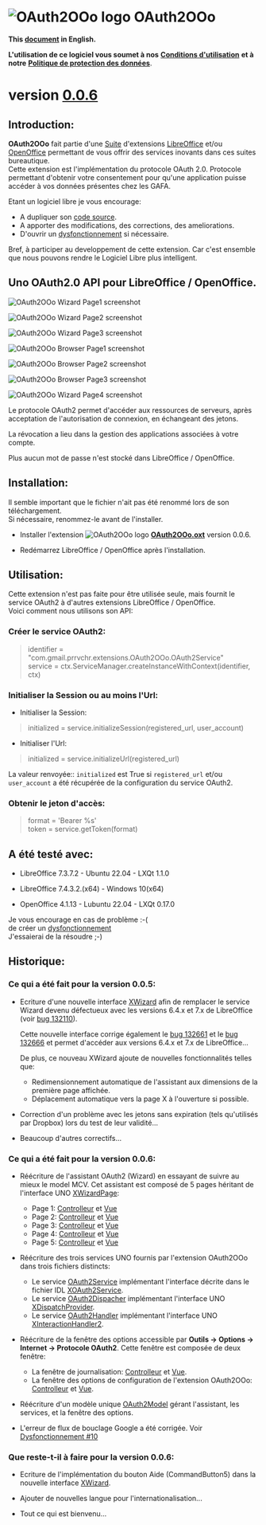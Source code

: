 # ![OAuth2OOo logo][1] OAuth2OOo

**This [document][2] in English.**

**L'utilisation de ce logiciel vous soumet à nos** [**Conditions d'utilisation**][3] **et à notre** [**Politique de protection des données**][4].

# version [0.0.6][5]

## Introduction:

**OAuth2OOo** fait partie d'une [Suite][6] d'extensions [LibreOffice][7] et/ou [OpenOffice][8] permettant de vous offrir des services inovants dans ces suites bureautique.  
Cette extension est l'implémentation du protocole OAuth 2.0. Protocole permettant d'obtenir votre consentement pour qu'une application puisse accéder à vos données présentes chez les GAFA.

Etant un logiciel libre je vous encourage:
- A dupliquer son [code source][9].
- A apporter des modifications, des corrections, des ameliorations.
- D'ouvrir un [dysfonctionnement][10] si nécessaire.

Bref, à participer au developpement de cette extension.
Car c'est ensemble que nous pouvons rendre le Logiciel Libre plus intelligent.

## Uno OAuth2.0 API pour LibreOffice / OpenOffice.

![OAuth2OOo Wizard Page1 screenshot][11]

![OAuth2OOo Wizard Page2 screenshot][12]

![OAuth2OOo Wizard Page3 screenshot][13]

![OAuth2OOo Browser Page1 screenshot][14]

![OAuth2OOo Browser Page2 screenshot][15]

![OAuth2OOo Browser Page3 screenshot][16]

![OAuth2OOo Wizard Page4 screenshot][17]

Le protocole OAuth2 permet d'accéder aux ressources de serveurs, après acceptation de l'autorisation de connexion, en échangeant des jetons.

La révocation a lieu dans la gestion des applications associées à votre compte.

Plus aucun mot de passe n'est stocké dans LibreOffice / OpenOffice.

## Installation:

Il semble important que le fichier n'ait pas été renommé lors de son téléchargement.  
Si nécessaire, renommez-le avant de l'installer.

- Installer l'extension ![OAuth2OOo logo][1] **[OAuth2OOo.oxt][18]** version 0.0.6.

- Redémarrez LibreOffice / OpenOffice après l'installation.

## Utilisation:

Cette extension n'est pas faite pour être utilisée seule, mais fournit le service OAuth2 à d'autres extensions LibreOffice / OpenOffice.  
Voici comment nous utilisons son API:

### Créer le service OAuth2:

> identifier = "com.gmail.prrvchr.extensions.OAuth2OOo.OAuth2Service"  
> service = ctx.ServiceManager.createInstanceWithContext(identifier, ctx)

### Initialiser la Session ou au moins l'Url:

- Initialiser la Session: 

> initialized = service.initializeSession(registered_url, user_account)

- Initialiser l'Url:

> initialized = service.initializeUrl(registered_url)

La valeur renvoyée:: `initialized` est True si `registered_url` et/ou `user_account` a été récupérée de la configuration du service OAuth2.

### Obtenir le jeton d'accès:

> format = 'Bearer %s'  
> token = service.getToken(format)

## A été testé avec:

* LibreOffice 7.3.7.2 - Ubuntu 22.04 - LXQt 1.1.0

* LibreOffice 7.4.3.2.(x64) - Windows 10(x64)

* OpenOffice 4.1.13 - Lubuntu 22.04 - LXQt 0.17.0

Je vous encourage en cas de problème :-(  
de créer un [dysfonctionnement][10]  
J'essaierai de la résoudre ;-)

## Historique:

### Ce qui a été fait pour la version 0.0.5:

- Ecriture d'une nouvelle interface [XWizard][19] afin de remplacer le service Wizard devenu défectueux avec les versions 6.4.x et 7.x de LibreOffice (voir [bug 132110](https://bugs.documentfoundation.org/show_bug.cgi?id=132110)).

    Cette nouvelle interface corrige également le [bug 132661][20] et le [bug 132666][21] et permet d'accéder aux versions 6.4.x et 7.x de LibreOffice...

    De plus, ce nouveau XWizard ajoute de nouvelles fonctionnalités telles que:

    - Redimensionnement automatique de l'assistant aux dimensions de la première page affichée.
    - Déplacement automatique vers la page X à l'ouverture si possible.

- Correction d'un problème avec les jetons sans expiration (tels qu'utilisés par Dropbox) lors du test de leur validité...

- Beaucoup d'autres correctifs...

### Ce qui a été fait pour la version 0.0.6:

- Réécriture de l'assistant OAuth2 (Wizard) en essayant de suivre au mieux le model MCV. Cet assistant est composé de 5 pages héritant de l'interface UNO [XWizardPage][22]:

    - Page 1: [Controlleur][23] et [Vue][24]
    - Page 2: [Controlleur][25] et [Vue][26]
    - Page 3: [Controlleur][27] et [Vue][28]
    - Page 4: [Controlleur][29] et [Vue][30]
    - Page 5: [Controlleur][31] et [Vue][32]

- Réécriture des trois services UNO fournis par l'extension OAuth2OOo dans trois fichiers distincts:

    - Le service [OAuth2Service][33] implémentant l'interface décrite dans le fichier IDL [XOAuth2Service][34].
    - Le service [OAuth2Dispacher][35] implémentant l'interface UNO [XDispatchProvider][36].
    - Le service [OAuth2Handler][37] implémentant l'interface UNO [XInteractionHandler2][38].

- Réécriture de la fenêtre des options accessible par **Outils -> Options -> Internet -> Protocole OAuth2**. Cette fenêtre est composée de deux fenêtre:

    - La fenêtre de journalisation: [Controlleur][39] et [Vue][40].
    - La fenêtre des options de configuration de l'extension OAuth2OOo: [Controlleur][41] et [Vue][42].

- Réécriture d'un modèle unique [OAuth2Model][43] gérant l'assistant, les services, et la fenêtre des options.

- L'erreur de flux de bouclage Google a été corrigée. Voir [Dysfonctionnement #10][44]

### Que reste-t-il à faire pour la version 0.0.6:

- Ecriture de l'implémentation du bouton Aide (CommandButton5) dans la nouvelle interface [XWizard][19].

- Ajouter de nouvelles langue pour l'internationalisation...

- Tout ce qui est bienvenu...

[1]: <https://prrvchr.github.io/OAuth2OOo/img/OAuth2OOo.png>
[2]: <https://prrvchr.github.io/OAuth2OOo>
[3]: <https://prrvchr.github.io/OAuth2OOo/source/OAuth2OOo/registration/TermsOfUse_fr>
[4]: <https://prrvchr.github.io/OAuth2OOo/source/OAuth2OOo/registration/PrivacyPolicy_fr>
[5]: <https://prrvchr.github.io/OAuth2OOo/README_fr#historique>
[6]: <https://prrvchr.github.io/README_fr>
[7]: <https://fr.libreoffice.org/download/telecharger-libreoffice/>
[8]: <https://www.openoffice.org/fr/Telecharger/>
[9]: <https://github.com/prrvchr/OAuth2OOo>
[10]: <https://github.com/prrvchr/OAuth2OOo/issues/new>
[11]: <https://prrvchr.github.io/OAuth2OOo/img/OAuth2Wizard1_fr.png>
[12]: <https://prrvchr.github.io/OAuth2OOo/img/OAuth2Wizard2_fr.png>
[13]: <https://prrvchr.github.io/OAuth2OOo/img/OAuth2Wizard3_fr.png>
[14]: <https://prrvchr.github.io/OAuth2OOo/img/OAuth2Wizard4_fr.png>
[15]: <https://prrvchr.github.io/OAuth2OOo/img/OAuth2Wizard5_fr.png>
[16]: <https://prrvchr.github.io/OAuth2OOo/img/OAuth2Wizard6_fr.png>
[17]: <https://prrvchr.github.io/OAuth2OOo/img/OAuth2Wizard7_fr.png>
[18]: <https://github.com/prrvchr/OAuth2OOo/raw/master/OAuth2OOo.oxt>
[19]: <https://github.com/prrvchr/OAuth2OOo/blob/master/python/wizard.py>
[20]: <https://bugs.documentfoundation.org/show_bug.cgi?id=132661>
[21]: <https://bugs.documentfoundation.org/show_bug.cgi?id=132666>
[22]: <https://www.openoffice.org/api/docs/common/ref/com/sun/star/ui/dialogs/XWizardPage.html>
[23]: <https://github.com/prrvchr/OAuth2OOo/blob/master/source/OAuth2OOo/pythonpath/oauth2/wizard/page1/oauth2manager.py>
[24]: <https://github.com/prrvchr/OAuth2OOo/blob/master/source/OAuth2OOo/pythonpath/oauth2/wizard/page1/oauth2view.py>
[25]: <https://github.com/prrvchr/OAuth2OOo/blob/master/source/OAuth2OOo/pythonpath/oauth2/wizard/page2/oauth2manager.py>
[26]: <https://github.com/prrvchr/OAuth2OOo/blob/master/source/OAuth2OOo/pythonpath/oauth2/wizard/page2/oauth2view.py>
[27]: <https://github.com/prrvchr/OAuth2OOo/blob/master/source/OAuth2OOo/pythonpath/oauth2/wizard/page3/oauth2manager.py>
[28]: <https://github.com/prrvchr/OAuth2OOo/blob/master/source/OAuth2OOo/pythonpath/oauth2/wizard/page3/oauth2view.py>
[29]: <https://github.com/prrvchr/OAuth2OOo/blob/master/source/OAuth2OOo/pythonpath/oauth2/wizard/page4/oauth2manager.py>
[30]: <https://github.com/prrvchr/OAuth2OOo/blob/master/source/OAuth2OOo/pythonpath/oauth2/wizard/page4/oauth2view.py>
[31]: <https://github.com/prrvchr/OAuth2OOo/blob/master/source/OAuth2OOo/pythonpath/oauth2/wizard/page5/oauth2manager.py>
[32]: <https://github.com/prrvchr/OAuth2OOo/blob/master/source/OAuth2OOo/pythonpath/oauth2/wizard/page5/oauth2view.py>
[33]: <https://github.com/prrvchr/OAuth2OOo/blob/master/source/OAuth2OOo/OAuth2Service.py>
[34]: <https://github.com/prrvchr/OAuth2OOo/blob/master/uno/rdb/idl/com/sun/star/auth/XOAuth2Service.idl>
[35]: <https://github.com/prrvchr/OAuth2OOo/blob/master/source/OAuth2OOo/OAuth2Dispatcher.py>
[36]: <https://www.openoffice.org/api/docs/common/ref/com/sun/star/frame/XDispatchProvider.html>
[37]: <https://github.com/prrvchr/OAuth2OOo/blob/master/source/OAuth2OOo/OAuth2Handler.py>
[38]: <https://www.openoffice.org/api/docs/common/ref/com/sun/star/task/XInteractionHandler2.html>
[39]: <https://github.com/prrvchr/OAuth2OOo/blob/master/uno/lib/uno/logger/logger.py>
[40]: <https://github.com/prrvchr/OAuth2OOo/blob/master/uno/lib/uno/logger/logview.py>
[41]: <https://github.com/prrvchr/OAuth2OOo/blob/master/source/OAuth2OOo/pythonpath/oauth2/options/optionsmanager.py>
[42]: <https://github.com/prrvchr/OAuth2OOo/blob/master/source/OAuth2OOo/pythonpath/oauth2/options/optionsview.py>
[43]: <https://github.com/prrvchr/OAuth2OOo/blob/master/source/OAuth2OOo/pythonpath/oauth2/oauth2model.py>
[44]: <https://github.com/prrvchr/OAuth2OOo/issues/10>
